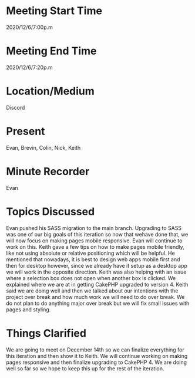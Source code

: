 # Meeting Start Time
2020/12/6/7:00p.m
# Meeting End Time
2020/12/6/7:20p.m
# Location/Medium
Discord
# Present
Evan, Brevin, Colin, Nick, Keith
# Minute Recorder
Evan
# Topics Discussed
Evan pushed his SASS migration to the main branch. Upgrading to SASS was one of our big goals of this iteration so now that wehave done that, we will now focus on making pages mobile responsive.
Evan will continue to work on this. Keith gave a few tips on how to make pages mobile friendly, like not using absolute or relative positioning which will be helpful. He mentioned that nowadays, it is best to design web apps mobile first and then for desktop however, since we already have it setup as a desktop app we will work in the opposite direction. Keith was  also helping
with an issue where a selection box does not open when another box is clicked. We explained where we are at in getting CakePHP upgraded to version 4. Keith said we are doing well and then
we talked about our intentions with the project over break and how much work we will need to do over break. We do not plan to do anything major over break but we will fix small issues
with pages and styling. 
# Things Clarified
We are going to meet on December 14th so we can finalize everything for this iteration and then show it to Keith. We will continue working on making pages responsive and then 
finalize upgrading to CakePHP 4. We are doing well so far so we hope to keep this up for the rest of the iteration.
